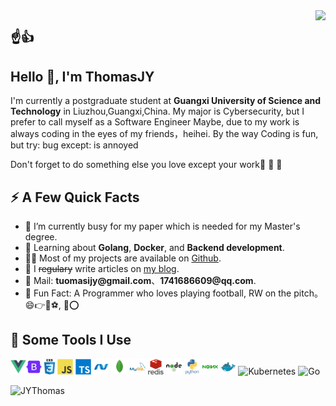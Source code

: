 <img align="right" margin-bottom="30px" src="https://github.com/JYThomas/JYThomas/assets/44361034/3e67ae34-d00f-4466-ad9a-77bf6a1b1d5a" />
<h2>☝️👍<h2>

<h2>Hello 👋, I'm ThomasJY</h2>
<p>I'm currently a postgraduate student at <strong>Guangxi University of Science and Technology</strong> in Liuzhou,Guangxi,China. My major is Cybersecurity, but I prefer to call myself as a Software Engineer Maybe, due to my work is always coding in the eyes of my friends，heihei. By the way Coding is fun, but try: bug except: is annoyed </p>

<p>Don't forget to do something else you love except your work🍌 🍌 🍌</p>
<h2>⚡️ A Few Quick Facts</h2>

<ul>
<li>🔭 I’m currently busy for my paper which is needed for my Master's degree.</li>
<li>🧐 Learning about <strong>Golang</strong>, <strong>Docker</strong>, and <strong>Backend development</strong>.</li>
<li>👨‍💻 Most of my projects are available on <a href="https://github.com/JYThomas">Github</a>.</li>
<li>📝 I <del>regulary</del> write articles on <a href="https://jythomas.github.io">my blog</a>.</li>
<li>💬 Mail: <strong>tuomasijy@gmail.com</strong>、<strong>1741686609@qq.com</strong>.</li>
<li>🎉 Fun Fact: A Programmer who loves playing football, RW on the pitch。😄👉🐑⚽️, 🐑⭕️</li>
</ul>
<h2>🚀 Some Tools I Use</h2>
<p align="left">

<img src="https://raw.githubusercontent.com/devicons/devicon/master/icons/vuejs/vuejs-original.svg" alt="vue" width="25" height="25" /><img src="https://raw.githubusercontent.com/devicons/devicon/master/icons/bootstrap/bootstrap-plain.svg" alt="bootstrap" width="25" height="25" /><img src="https://raw.githubusercontent.com/devicons/devicon/master/icons/css3/css3-original-wordmark.svg" alt="css3" width="25" height="25" /><img src="https://raw.githubusercontent.com/devicons/devicon/master/icons/javascript/javascript-original.svg" alt="javascript" width="25" height="25" />
<img src="https://raw.githubusercontent.com/devicons/devicon/master/icons/typescript/typescript-original.svg" alt="typescript" width="25" height="25" />
<img src="https://raw.githubusercontent.com/devicons/devicon/master/icons/dot-net/dot-net-original.svg" alt=".NET" width="25" height="25" />
<img src="https://raw.githubusercontent.com/devicons/devicon/master/icons/mongodb/mongodb-original.svg" alt="mongodb" width="25" height="25" />
<img src="https://raw.githubusercontent.com/devicons/devicon/master/icons/mysql/mysql-original-wordmark.svg" alt="mysql" width="25" height="25" />
<img src="https://raw.githubusercontent.com/devicons/devicon/master/icons/redis/redis-original-wordmark.svg" alt="redis" width="25" height="25" />
<img src="https://raw.githubusercontent.com/devicons/devicon/master/icons/nodejs/nodejs-original-wordmark.svg" alt="nodejs" width="25" height="25" />
<img src="https://raw.githubusercontent.com/devicons/devicon/master/icons/python/python-original-wordmark.svg" alt="python" width="25" height="25" />
<img src="https://raw.githubusercontent.com/devicons/devicon/master/icons/nginx/nginx-original.svg" alt="nginx" width="25" height="25" />
<img src="https://raw.githubusercontent.com/devicons/devicon/master/icons/docker/docker-original.svg" alt="Docker" width="25" height="25" />
<img src="https://www.vectorlogo.zone/logos/kubernetes/kubernetes-icon.svg" alt="Kubernetes" width="25" height="25" />
<img src="https://cdn.jsdelivr.net/gh/devicons/devicon/icons/go/go-original.svg" alt="Go" width="25" height="25" />
</p>
<img src="https://github-readme-stats.vercel.app/api?username=JYThomas&show_icons=true&count_private=true" alt="JYThomas" />



